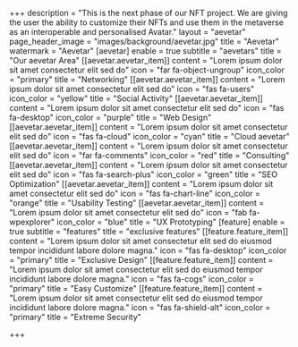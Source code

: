 +++
description = "This is the next phase of our NFT project. We are giving the user the ability to customize their NFTs and use them in the metaverse as an interoperable and personalised Avatar."
layout = "aevetar"
page_header_image = "images/background/aevetar.jpg"
title = "Aevetar"
watermark = "Aevetar"
[aevetar]
enable = true
subtitle = "aevetars"
title = "Our aevetar Area"
[[aevetar.aevetar_item]]
content = "Lorem ipsum dolor sit amet consectetur elit sed do"
icon = "far fa-object-ungroup"
icon_color = "primary"
title = "Networking"
[[aevetar.aevetar_item]]
content = "Lorem ipsum dolor sit amet consectetur elit sed do"
icon = "fas fa-users"
icon_color = "yellow"
title = "Social Activity"
[[aevetar.aevetar_item]]
content = "Lorem ipsum dolor sit amet consectetur elit sed do"
icon = "fas fa-desktop"
icon_color = "purple"
title = "Web Design"
[[aevetar.aevetar_item]]
content = "Lorem ipsum dolor sit amet consectetur elit sed do"
icon = "fas fa-cloud"
icon_color = "cyan"
title = "Cloud aevetar"
[[aevetar.aevetar_item]]
content = "Lorem ipsum dolor sit amet consectetur elit sed do"
icon = "far fa-comments"
icon_color = "red"
title = "Consulting"
[[aevetar.aevetar_item]]
content = "Lorem ipsum dolor sit amet consectetur elit sed do"
icon = "fas fa-search-plus"
icon_color = "green"
title = "SEO Optimization"
[[aevetar.aevetar_item]]
content = "Lorem ipsum dolor sit amet consectetur elit sed do"
icon = "fas fa-chart-line"
icon_color = "orange"
title = "Usability Testing"
[[aevetar.aevetar_item]]
content = "Lorem ipsum dolor sit amet consectetur elit sed do"
icon = "fab fa-wpexplorer"
icon_color = "blue"
title = "UX Prototyping"
[feature]
enable = true
subtitle = "features"
title = "exclusive features"
[[feature.feature_item]]
content = "Lorem ipsum dolor sit amet consectetur elit sed do eiusmod tempor incididunt labore dolore magna."
icon = "fas fa-desktop"
icon_color = "primary"
title = "Exclusive Design"
[[feature.feature_item]]
content = "Lorem ipsum dolor sit amet consectetur elit sed do eiusmod tempor incididunt labore dolore magna."
icon = "fas fa-cogs"
icon_color = "primary"
title = "Easy Customize"
[[feature.feature_item]]
content = "Lorem ipsum dolor sit amet consectetur elit sed do eiusmod tempor incididunt labore dolore magna."
icon = "fas fa-shield-alt"
icon_color = "primary"
title = "Extreme Security"

+++
